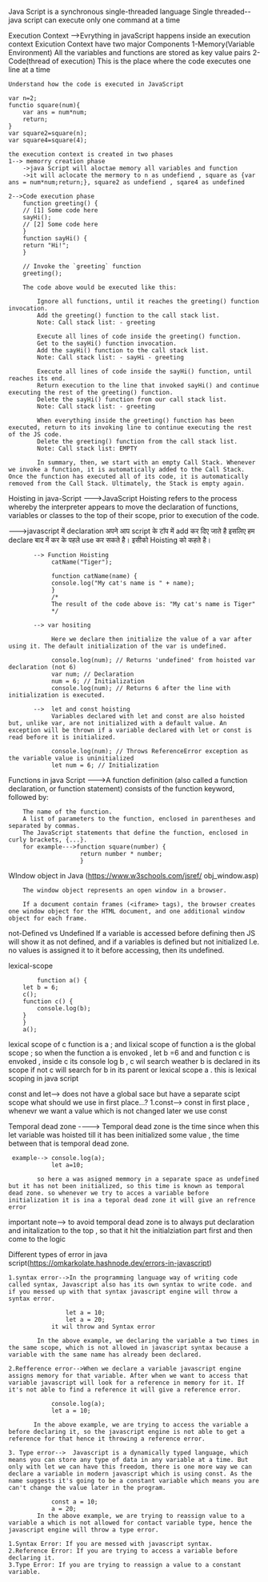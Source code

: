<!-- DAY---1 04/04/2022-->

Java Script is a synchronous single-threaded language
Single threaded-- java script can execute only one command at a time

Execution Context
-->Evrything in javaScript happens inside an execution context
Exicution Context have two major Components
1-Memory(Variable Environment)
All the variables and functions are stored as key value pairs
2-Code(thread of execution)
This is the place where the code executes one line at a time

    Understand how the code is executed in JavaScript

    var n=2;
    functio square(num){
        var ans = num*num;
        return;
    }
    var square2=square(n);
    var square4=square(4);

    the execution context is created in two phases
    1--> memorry creation phase
        ->java Script will aloctae memory all variables and function
        ->it will aclocate the mermory to n as undefiend , square as {var ans = num*num;return;}, square2 as undefiend , sqare4 as undefined

    2-->Code execution phase
        function greeting() {
        // [1] Some code here
        sayHi();
        // [2] Some code here
        }
        function sayHi() {
        return "Hi!";
        }

        // Invoke the `greeting` function
        greeting();

        The code above would be executed like this:

            Ignore all functions, until it reaches the greeting() function invocation.
            Add the greeting() function to the call stack list.
            Note: Call stack list: - greeting

            Execute all lines of code inside the greeting() function.
            Get to the sayHi() function invocation.
            Add the sayHi() function to the call stack list.
            Note: Call stack list: - sayHi - greeting

            Execute all lines of code inside the sayHi() function, until reaches its end.
            Return execution to the line that invoked sayHi() and continue executing the rest of the greeting() function.
            Delete the sayHi() function from our call stack list.
            Note: Call stack list: - greeting

            When everything inside the greeting() function has been executed, return to its invoking line to continue executing the rest of the JS code.
            Delete the greeting() function from the call stack list.
            Note: Call stack list: EMPTY

            In summary, then, we start with an empty Call Stack. Whenever we invoke a function, it is automatically added to the Call Stack. Once the function has executed all of its code, it is automatically removed from the Call Stack. Ultimately, the Stack is empty again.

Hoisting in java-Script
--->JavaScript Hoisting refers to the process whereby the interpreter appears to move the declaration of functions, variables or classes to the top of their scope, prior to execution of the code.

--->javascript में declaration अपने आप script के टॉप में add कर दिए जाते है इसलिए हम declare बाद में कर के पहले use कर सकते है। इसीको Hoisting को कहते है।

           --> Function Hoisting
                catName("Tiger");

                function catName(name) {
                console.log("My cat's name is " + name);
                }
                /*
                The result of the code above is: "My cat's name is Tiger"
                */

           --> var hositing

                Here we declare then initialize the value of a var after using it. The default initialization of the var is undefined.

                console.log(num); // Returns 'undefined' from hoisted var declaration (not 6)
                var num; // Declaration
                num = 6; // Initialization
                console.log(num); // Returns 6 after the line with initialization is executed.

           -->  let and const hoisting
                Variables declared with let and const are also hoisted but, unlike var, are not initialized with a default value. An exception will be thrown if a variable declared with let or const is read before it is initialized.

                console.log(num); // Throws ReferenceError exception as the variable value is uninitialized
                let num = 6; // Initialization

Functions in java Script
--->A function definition (also called a function declaration, or function statement) consists of the function keyword, followed by:

        The name of the function.
        A list of parameters to the function, enclosed in parentheses and separated by commas.
        The JavaScript statements that define the function, enclosed in curly brackets, {...}.
        for example--->function square(number) {
                        return number * number;
                        }

<!-- DAY-2 -->

WIndow object in Java (https://www.w3schools.com/jsref/ obj_window.asp)

        The window object represents an open window in a browser.

        If a document contain frames (<iframe> tags), the browser creates one window object for the HTML document, and one additional window object for each frame.

not-Defined vs Undefined
If a variable is accessed before defining then JS will show it as not defined, and if a variables is defined but not initialized I.e. no values is assigned it to it before accessing, then its undefined.

lexical-scope

            function a() {
        let b = 6;
        c();
        function c() {
            console.log(b);
        }
        }
        a();

lexical scope of c function is a ; and lixical scope of function a is the global scope ; so when the function a is envoked , let b =6 and and function c is envoked , inside c its console log b , c wil search weather b is declared in its scope if not c will search for b in its parent or lexical scope a . this is lexical scoping in java script

<!-- day-3 -->

const and let--> does not have a global sace but have a separate scipt scope
what should we use in first place...?
1.const--> const in first place , whenevr we want a value which is not changed later we use const

Temporal dead zone ----> Temporal dead zone is the time since when this let variable was hoisted till it has been initialized some value , the time between that is temporal dead zone.

     example--> console.log(a);
                let a=10;

            so here a was asigned memmory in a separate space as undefined  but it has not been initialized, so this time is known as temporal dead zone. so whenever we try to acces a variable before initialization it is ina a teporal dead zone it will give an refrence error

important note--> to avoid temporal dead zone is to always put declaration and initalization to the top , so that it hit the initialziation part first and then come to the logic

Different types of error in java script(https://omkarkolate.hashnode.dev/errors-in-javascript)

    1.syntax error-->In the programming language way of writing code called syntax, Javascript also has its own syntax to write code. and if you messed up with that syntax javascript engine will throw a syntax error.

                    let a = 10;
                    let a = 20;
                it wil throw and Syntax error

            In the above example, we declaring the variable a two times in the same scope, which is not allowed in javascript syntax because a variable with the same name has already been declared.

    2.Refference error-->When we declare a variable javascript engine assigns memory for that variable. After when we want to access that variable javascript will look for a reference in memory for it. If it's not able to find a reference it will give a reference error.

                console.log(a);
                let a = 10;

           In the above example, we are trying to access the variable a before declaring it, so the javascript engine is not able to get a reference for that hence it throwing a reference error.

    3. Type error-->  Javascript is a dynamically typed language, which means you can store any type of data in any variable at a time. But only with let we can have this freedom, there is one more way we can declare a variable in modern javascript which is using const. As the name suggests it's going to be a constant variable which means you are can't change the value later in the program.

                const a = 10;
                a = 20;
            In the above example, we are trying to reassign value to a variable a which is not allowed for contact variable type, hence the javascript engine will throw a type error.

    1.Syntax Error: If you are messed with javascript syntax.
    2.Reference Error: If you are trying to access a variable before declaring it.
    3.Type Error: If you are trying to reassign a value to a constant variable.
